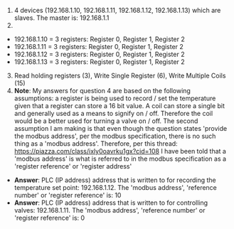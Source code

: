 1. 4 devices (192.168.1.10, 192.168.1.11, 192.168.1.12, 192.168.1.13) which are slaves. The master is: 192.168.1.1
2.
 - 192.168.1.10 = 3 registers: Register 0, Register 1, Register 2
 - 192.168.1.11 = 3 registers: Register 0, Register 1, Register 2
 - 192.168.1.12 = 3 registers: Register 0, Register 1, Register 2
 - 192.168.1.13 = 3 registers: Register 0, Register 1, Register 2
3. Read holding registers (3), Write Single Register (6), Write Multiple Coils (15)
4. **Note**: My answers for question 4 are based on the following assumptions: a register is being used to record / set the temperature given that a register can store a 16 bit value. A coil can store a single bit and generally used as a means to signify on / off. Therefore the coil would be a better used for turning a valve on / off. The second assumption I am making is that even though the question states 'provide the modbus address', per the modbus specification, there is no such thing as a 'modbus address'. Therefore, per this thread: https://piazza.com/class/ixly0oavrku1gx?cid=108 I have been told that a 'modbus address' is what is referred to in the modbus specification as a 'register reference' or 'register address'
 - **Answer**: PLC (IP address) address that is written to for recording the temperature set point: 192.168.1.12. The 'modbus address', 'reference number' or 'register reference' is: 10
 - **Answer**: PLC (IP address) address that is written to for controlling valves: 192.168.1.11. The 'modbus address', 'reference number' or 'register reference' is: 0
